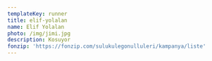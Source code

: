 ```yaml
---
templateKey: runner
title: elif-yolalan
name: Elif Yolalan
photo: /img/jimi.jpg
description: Kosuyor
fonzip: 'https://fonzip.com/sulukulegonulluleri/kampanya/liste'
---
```


